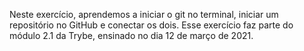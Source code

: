 Neste exercício, aprendemos a iniciar o git no terminal, iniciar um repositório no GitHub e conectar os dois. Esse exercício faz parte do módulo 2.1 da Trybe, ensinado no dia 12 de março de 2021.
